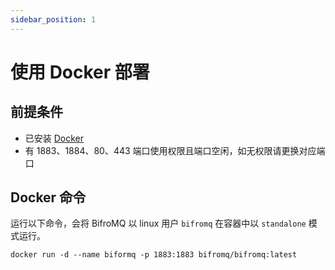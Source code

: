 ```yaml
---
sidebar_position: 1
---
```


# 使用 Docker 部署

## 前提条件

* 已安装 [Docker](https://www.docker.com/)
* 有 1883、1884、80、443 端口使用权限且端口空闲，如无权限请更换对应端口

## Docker 命令

运行以下命令，会将 BifroMQ 以 linux 用户 `bifromq` 在容器中以 `standalone` 模式运行。

```
docker run -d --name biformq -p 1883:1883 bifromq/bifromq:latest
```

